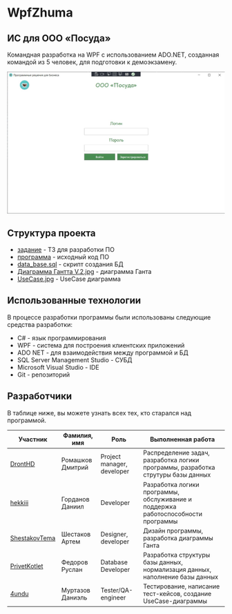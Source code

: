 # WpfZhuma 
## ИС для ООО «Посуда»
Командная разработка на WPF с использованием ADO.NET, созданная командой из 5 человек, для подготовки к демоэкзамену.

![screenshot](assets/screenshot.jpg)

## Структура проекта

- [задание](https://github.com/DrontHD/WpfZhuma/tree/master/%D0%B7%D0%B0%D0%B4%D0%B0%D0%BD%D0%B8%D0%B5) - ТЗ для разработки ПО
- [программа](https://github.com/DrontHD/WpfZhuma/tree/master/%D0%BF%D1%80%D0%BE%D0%B3%D1%80%D0%B0%D0%BC%D0%BC%D0%B0/WpfApp) - исходный код ПО
- [data_base.sql](https://github.com/DrontHD/WpfZhuma/blob/Bd/data_base.sql) - скрипт создания БД
- [Диаграмма Гантта V.2.jpg](https://github.com/DrontHD/WpfZhuma/blob/master/%D0%94%D0%B8%D0%B0%D0%B3%D1%80%D0%B0%D0%BC%D0%BC%D0%B0%20%D0%93%D0%B0%D0%BD%D1%82%D1%82%D0%B0%20V.2.jpg) - диаграмма Ганта
- [UseCase.jpg](8I6trm3DWGw.jpg) - UseCase диаграмма

## Использованные технологии

В процессе разработки программы были использованы следующие средства разработки:

- C# - язык программирования
- WPF - система для построения клиентских приложений
- ADO NET - для взаимодействия между программой и БД
- SQL Server Management Studio - СУБД
- Microsoft Visual Studio - IDE
- Git - репозиторий

## Разработчики

В таблице ниже, вы можете узнать всех тех, кто старался над программой.

| Участник | Фамилия, имя | Роль | Выполненная работа |
| ------ | ------ |------ |------ |
| [DrontHD](https://github.com/DrontHD) | Ромашков Дмитрий | Project manager, developer | Распределение задач, разработка логики программы, разработка струтуры базы данных |
| [hekkiii](https://github.com/hekkiii) | Горданов Даниил | Developer | Разработка логики программы, обслуживание и поддержка работоспособности программы |
| [ShestakovTema](https://github.com/ShestakovTema) | Шестаков Артем | Designer, developer |  Дизайн программы, разработка диаграммы Ганта |
| [PrivetKotlet](https://github.com/PrivetKotlet) | Федоров Руслан | Database Developer | Разработка структуры базы данных, нормализация данных, наполнение базы данных |
| [4undu](https://github.com/4undu) | Муртазов Даниэль | Tester/QA-engineer | Тестирование, написание тест-кейсов, создание UseCase-диаграммы |
